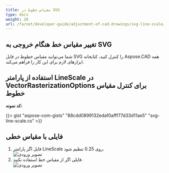 ```yaml
---
title: مقیاس خطوط در SVG
type: docs
weight: 20
url: /fa/net/developer-guide/adjustment-of-cad-drawings/svg-line-scale/
---
```



## **تغییر مقیاس خط هنگام خروجی به SVG**

شما می‌توانید مقیاس خطوط در فایل SVG را کنترل کنید، کتابخانه Aspose.CAD همه ابزارهای لازم برای این کار را فراهم می‌کند.

## **استفاده از پارامتر LineScale در VectorRasterizationOptions برای کنترل مقیاس خطوط**

**کد نمونه:**

{{< gist "aspose-com-gists" "88cdd0899132edaf0afff77d33d11ae5" "svg-line-scale.cs" >}}


## فایلی با مقیاس خطی
1. فایل اگر پارامتر LineScale روی 0.25 تنظیم شود.<br>
![تصویر ورودی](/_assets/guide/svg/line_scale_0.25.png)<br>
1. فایلی اگر از مقیاس خط استفاده نکنید.<br>
![تصویر ورودی](/_assets/guide/svg/basic_options.png)<br>
